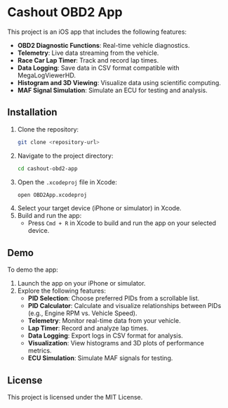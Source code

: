 # Cashout OBD2 App

This project is an iOS app that includes the following features:

- **OBD2 Diagnostic Functions**: Real-time vehicle diagnostics.
- **Telemetry**: Live data streaming from the vehicle.
- **Race Car Lap Timer**: Track and record lap times.
- **Data Logging**: Save data in CSV format compatible with MegaLogViewerHD.
- **Histogram and 3D Viewing**: Visualize data using scientific computing.
- **MAF Signal Simulation**: Simulate an ECU for testing and analysis.

## Installation

1. Clone the repository:
   ```bash
   git clone <repository-url>
   ```
2. Navigate to the project directory:
   ```bash
   cd cashout-obd2-app
   ```
3. Open the `.xcodeproj` file in Xcode:
   ```bash
   open OBD2App.xcodeproj
   ```
4. Select your target device (iPhone or simulator) in Xcode.
5. Build and run the app:
   - Press `Cmd + R` in Xcode to build and run the app on your selected device.

## Demo

To demo the app:

1. Launch the app on your iPhone or simulator.
2. Explore the following features:
   - **PID Selection**: Choose preferred PIDs from a scrollable list.
   - **PID Calculator**: Calculate and visualize relationships between PIDs (e.g., Engine RPM vs. Vehicle Speed).
   - **Telemetry**: Monitor real-time data from your vehicle.
   - **Lap Timer**: Record and analyze lap times.
   - **Data Logging**: Export logs in CSV format for analysis.
   - **Visualization**: View histograms and 3D plots of performance metrics.
   - **ECU Simulation**: Simulate MAF signals for testing.

## License

This project is licensed under the MIT License.
